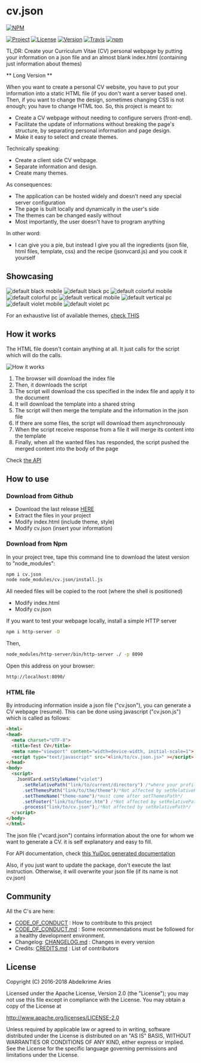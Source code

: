 # cv.json

[![NPM](https://nodei.co/npm/cv.json.png?downloads=true&downloadRank=true&stars=true)](https://nodei.co/npm/cv.json/)

[![Project](https://img.shields.io/badge/Project-cv.json-FDEE00.svg)](https://kariminf.github.io/cv.json/)
[![License](https://img.shields.io/badge/License-Apache_2.0-FDEE00.svg)](http://www.apache.org/licenses/LICENSE-2.0)
[![Version](https://img.shields.io/npm/v/cv.json.svg)](https://www.npmjs.com/package/cv.json)
[![Travis](https://img.shields.io/travis/kariminf/cv.json.svg)](https://travis-ci.org/kariminf/cv.json)
[![npm](https://img.shields.io/npm/dt/cv.json.svg)](https://www.npmjs.com/package/cv.json)

TL;DR: Create your Curriculum Vitae (CV) personal webpage by putting your information on a json file and an almost blank index.html (containing just information about themes)

** Long Version **

When you want to create a personal CV website, you have to put your information into a static HTML file (if you don't want a server based one).
Then, if you want to change the design, sometimes changing CSS is not enough; you have to change HTML too.
So, this project is meant to:
* Create a CV webpage without needing to configure servers (front-end).
* Facilitate the update of informations without breaking the page's structure, by separating personal information and page design.
* Make it easy to select and create themes.

Technically speaking:
* Create a client side CV webpage.
* Separate information and design.
* Create many themes.

As consequences:
* The application can be hosted widely and doesn't need any special server configuration
* The page is built locally and dynamically in the user's side
* The themes can be changed easily without
* Most importantly, the user doesn't have to program anything

In other word:
* I can give you a pie, but instead I give you all the ingredients (json file, html files, template, css) and the recipe (jsonvcard.js) and you cook it yourself

## Showcasing
![default black mobile](docs/themes/default/black.m.png)
![default black pc](docs/themes/default/black.png)
![default colorful mobile](docs/themes/default/colorful.m.png)
![default colorful pc](docs/themes/default/colorful.png)
![default vertical mobile](docs/themes/default/vertical.m.png)
![default vertical pc](docs/themes/default/vertical.png)
![default violet mobile](docs/themes/default/violet.m.png)
![default violet pc](docs/themes/default/violet.png)

For an exhaustive list of available themes, [check THIS](./THEMES.md)

## How it works

The HTML file doesn't contain anything at all. It just calls for the script which will do the calls.

![How it works](/docs/img/cv.json.png)

1. The browser will download the index file
1. Then, it downloads the script
1. The script will download the css specified in the index file and apply it to the document
1. It will download the template into a shared string
1. The script will then merge the template and the information in the json file
1. If there are some files, the script will download them asynchronously
1. When the script receive response from a file it will merge its content into the template
1. Finally, when all the wanted files has responded, the script pushed the merged content into the body of the page

Check [the API](https://kariminf.github.io/cv.json/docs/docs)

## How to use

### Download from Github

* Download the last release [HERE](https://github.com/kariminf/cv.json/releases/latest)
* Extract the files in your project
* Modify index.html (include theme, style)
* Modify cv.json (insert your information)

### Download from Npm

In your project tree, tape this command line to download the latest version to "node_modules":
```bash
npm i cv.json
node node_modules/cv.json/install.js
```
All needed files will be copied to the root (where the shell is positioned)
* Modify index.html
* Modify cv.json

If you want to test your webpage locally, install a simple HTTP server
```bash
npm i http-server -D
```
Then,
```bash
node_modules/http-server/bin/http-server ./ -p 8090
```
Open this address on your browser:
```bash
http://localhost:8090/
```

### HTML file

By introducing information inside a json file ("cv.json"), you can generate a CV webpage (resumé).
This can be done using javascript ("cv.json.js") which is called as follows:
```html
<html>
<head>
  <meta charset="UTF-8">
  <title>Test CV</title>
  <meta name="viewport" content="width=device-width, initial-scale=1">
  <script type="text/javascript" src="<link/to/cv.json.js>" ></script>
</head>
<body>
  <script>
    JsonVCard.setStyleName("violet")
      .setRelativePath("link/to/current/directory") /*where your profile picture and helper files are*/
      .setThemesPath("link/to/the/theme")/*Not affected by setRelativePath*/
      .setThemeName("theme-name")/*must come after setThemesPath*/
      .setFooter("link/to/footer.htm") /*Not affected by setRelativePath*/
      .process("link/to/cv.json");/*Not affected by setRelativePath*/
  </script>
</body>
</html>
```
The json file ("vcard.json") contains information about the one for whom we want to generate a CV.
it is self explanatory and easy to fill.

For API documentation, check [this YuiDoc generated documentation](https://kariminf.github.io/cv.json/docs/docs/)


Also, if you just want to update the package, don't execute the last instruction.
Otherwise, it will overwrite your json file (if its name is not cv.json)

## Community

All the C's are here:

* [CODE_OF_CONDUCT](./CONTRIBUTING.md) : How to contribute to this project
* [CODE_OF_CONDUCT.md](./CODE_OF_CONDUCT.md) : Some recommendations must be followed for a healthy development environment.
* Changelog: [CHANGELOG.md](./CHANGELOG.md) : Changes in every version
* Credits: [CREDITS.md](./CREDITS.md) : List of contributors

## License

Copyright (C) 2016-2018 Abdelkrime Aries

Licensed under the Apache License, Version 2.0 (the "License");
you may not use this file except in compliance with the License.
You may obtain a copy of the License at

http://www.apache.org/licenses/LICENSE-2.0

Unless required by applicable law or agreed to in writing, software
distributed under the License is distributed on an "AS IS" BASIS,
WITHOUT WARRANTIES OR CONDITIONS OF ANY KIND, either express or implied.
See the License for the specific language governing permissions and
limitations under the License.
